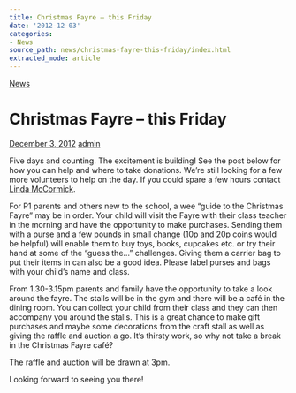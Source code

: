 ```yaml
---
title: Christmas Fayre – this Friday
date: '2012-12-03'
categories:
- News
source_path: news/christmas-fayre-this-friday/index.html
extracted_mode: article
---
```

[News](category/news/)

# Christmas Fayre – this Friday

[December 3, 2012](news/christmas-fayre-this-friday/) [admin](author/admin/)

Five days and counting. The excitement is building! See the post below for how you can help and where to take donations. We’re still looking for a few more volunteers to help on the day. If you could spare a few hours contact [Linda McCormick](mailto:lindamccormick1@googlemail.com).

For P1 parents and others new to the school, a wee “guide to the Christmas Fayre” may be in order. Your child will visit the Fayre with their class teacher in the morning and have the opportunity to make purchases. Sending them with a purse and a few pounds in small change (10p and 20p coins would be helpful) will enable them to buy toys, books, cupcakes etc. or try their hand at some of the “guess the…” challenges. Giving them a carrier bag to put their items in can also be a good idea. Please label purses and bags with your child’s name and class.

From 1.30-3.15pm parents and family have the opportunity to take a look around the fayre. The stalls will be in the gym and there will be a café in the dining room. You can collect your child from their class and they can then accompany you around the stalls. This is a great chance to make gift purchases and maybe some decorations from the craft stall as well as giving the raffle and auction a go. It’s thirsty work, so why not take a break in the Christmas Fayre café?

The raffle and auction will be drawn at 3pm.

Looking forward to seeing you there!

